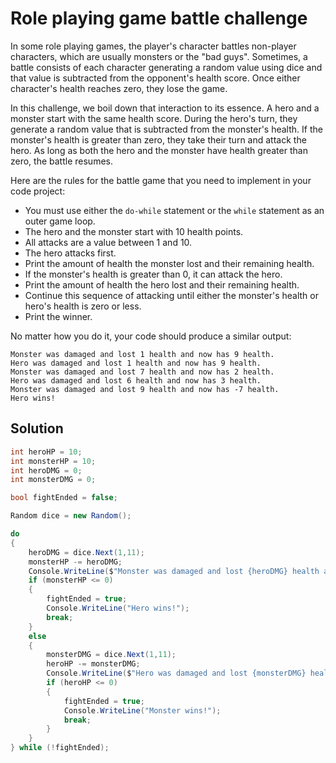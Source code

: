 # Role playing game battle challenge
In some role playing games, the player's character battles non-player characters, which are usually monsters or the "bad guys". Sometimes, a battle consists of each character generating a random value using dice and that value is subtracted from the opponent's health score. Once either character's health reaches zero, they lose the game.

In this challenge, we boil down that interaction to its essence. A hero and a monster start with the same health score. During the hero's turn, they generate a random value that is subtracted from the monster's health. If the monster's health is greater than zero, they take their turn and attack the hero. As long as both the hero and the monster have health greater than zero, the battle resumes.

Here are the rules for the battle game that you need to implement in your code project:

- You must use either the `do-while` statement or the `while` statement as an outer game loop.
- The hero and the monster start with 10 health points.
- All attacks are a value between 1 and 10.
- The hero attacks first.
- Print the amount of health the monster lost and their remaining health.
- If the monster's health is greater than 0, it can attack the hero.
- Print the amount of health the hero lost and their remaining health.
- Continue this sequence of attacking until either the monster's health or hero's health is zero or less.
- Print the winner.

No matter how you do it, your code should produce a similar output:
```
Monster was damaged and lost 1 health and now has 9 health.
Hero was damaged and lost 1 health and now has 9 health.
Monster was damaged and lost 7 health and now has 2 health.
Hero was damaged and lost 6 health and now has 3 health.
Monster was damaged and lost 9 health and now has -7 health.
Hero wins!
```
## Solution
```csharp
int heroHP = 10;
int monsterHP = 10;
int heroDMG = 0;
int monsterDMG = 0;

bool fightEnded = false;

Random dice = new Random();

do
{
    heroDMG = dice.Next(1,11);
    monsterHP -= heroDMG;
    Console.WriteLine($"Monster was damaged and lost {heroDMG} health and now has {monsterHP} health.");
    if (monsterHP <= 0)
    {
        fightEnded = true;
        Console.WriteLine("Hero wins!");
        break;
    } 
    else
    {
        monsterDMG = dice.Next(1,11);
        heroHP -= monsterDMG;
        Console.WriteLine($"Hero was damaged and lost {monsterDMG} health and now has {heroHP} health.");
        if (heroHP <= 0)
        {
            fightEnded = true;
            Console.WriteLine("Monster wins!");
            break;
        }
    }
} while (!fightEnded);
```
